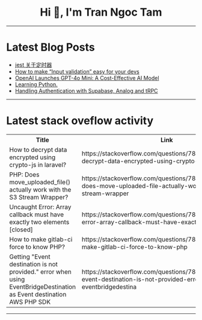 <h1 align="center">Hi 👋, I'm Tran Ngoc Tam</h1>

---

# Latest Blog Posts 
<!-- BLOG-POST-LIST:START -->
- [jest 关于定时器](https://dev.to/dennischeung/jest-guan-yu-ding-shi-qi-3hil)
- [How to make “Input validation” easy for your devs](https://dev.to/owasp/how-to-make-input-validation-easy-for-your-devs-2o6b)
- [OpenAI Launches GPT-4o Mini: A Cost-Effective AI Model](https://dev.to/aishik_chatterjee_0060e71/openai-launches-gpt-4o-mini-a-cost-effective-ai-model-3hgo)
- [Learning Python.](https://dev.to/ibad/learning-python-288g)
- [Handling Authentication with Supabase, Analog and tRPC](https://dev.to/chrislydemann/handling-authentication-with-supabase-analog-and-trpc-27f0)
<!-- BLOG-POST-LIST:END -->

---

# Latest stack oveflow activity
<table>
  <tr><th>Title</th><th>Link</th></tr>
  <!-- STACKOVERFLOW:START --><tr><td>How to decrypt data encrypted using crypto-js in laravel?</td><td>https://stackoverflow.com/questions/78784256/how-to-decrypt-data-encrypted-using-crypto-js-in-laravel</td></tr><tr><td>PHP: Does move_uploaded_file&lpar;&rpar; actually work with the S3 Stream Wrapper?</td><td>https://stackoverflow.com/questions/78784189/php-does-move-uploaded-file-actually-work-with-the-s3-stream-wrapper</td></tr><tr><td>Uncaught Error: Array callback must have exactly two elements [closed]</td><td>https://stackoverflow.com/questions/78784182/uncaught-error-array-callback-must-have-exactly-two-elements</td></tr><tr><td>How to make gitlab-ci force to know PHP?</td><td>https://stackoverflow.com/questions/78784132/how-to-make-gitlab-ci-force-to-know-php</td></tr><tr><td>Getting &quot;Event destination is not provided.&quot; error when using EventBridgeDestination as Event destination AWS PHP SDK</td><td>https://stackoverflow.com/questions/78784118/getting-event-destination-is-not-provided-error-when-using-eventbridgedestina</td></tr><!-- STACKOVERFLOW:END -->
</table>

---



